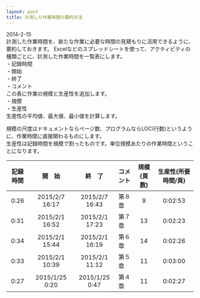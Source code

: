 ```yaml
---
layout: post
title: 計測した作業時間の要約方法
---
```


2014-2-15  
計測した作業時間を、新たな作業に必要な時間の見積もりに活用できるように、要約しておきます。
Excelなどのスプレッドシートを使って、アクティビティの種類ごとに、計測した作業時間を一覧表にします。  
・記録時間  
・開始  
・終了  
・コメント  
この表に作業の規模と生産性を追加します。  
・規模  
・生産性  
生産性の平均値、最大値、最小値を計算します。

規模の尺度はドキュメントならページ数、プログラムならLOC(行数)というように、作業時間に直接関わるものにします。  
生産性は記録時間を規模で割ったものです。単位規模あたりの作業時間ということになります。

|記録時間|開　始|終　了|コメント|規模(頁数)|生産性(所要時間/頁)|
|:-:|:-:|:-:|:--|:-:|:-:|
|0:26|2015/2/7 16:17　|2015/2/7 16:43|第８章|9|0:02:53|
|0:31|2015/2/1 16:52|2015/2/1 17:23|第７章|13|0:02:23|
|0:34|2015/2/1 15:44|2015/2/1 16:19|第６章|14|0:02:26|
|0:33|2015/2/1 10:39|2015/2/1 11:12|第５章|11|0:03:00|
|0:27|2015/1/25 0:20|2015/1/25 0:47|第４章|11|0:02:27|
